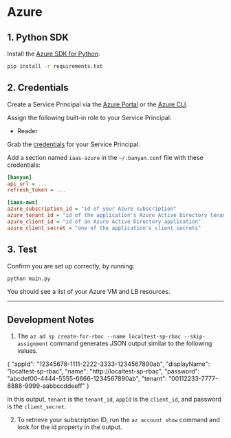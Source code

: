 # Azure

## 1. Python SDK

Install the [Azure SDK for Python](https://github.com/Azure/azure-sdk-for-python):

```bash
pip install -r requirements.txt
```

## 2. Credentials

Create a Service Principal via the [Azure Portal](https://docs.microsoft.com/en-us/azure/active-directory/develop/howto-create-service-principal-portal) or the [Azure CLI](https://docs.microsoft.com/en-us/cli/azure/create-an-azure-service-principal-azure-cli).

Assign the following built-in role to your Service Principal:
- Reader 

Grab the [credentials](https://docs.microsoft.com/en-us/azure/developer/python/configure-local-development-environment?tabs=cmd#what-the-create-for-rbac-command-does) for your Service Principal.

Add a section named `iaas-azure` in the `~/.banyan.conf` file with these credentials:
```ini
[banyan]
api_url = ...
refresh_token = ...

[iaas-aws]
azure_subscription_id = "id of your Azure subscription"
azure_tenant_id = "id of the application's Azure Active Directory tenant"
azure_client_id = "id of an Azure Active Directory application"
azure_client_secret = "one of the application's client secrets"
```

## 3. Test

Confirm you are set up correctly, by running:

```bash
python main.py
```

You should see a list of your Azure VM and LB resources.

---

## Development Notes

1. The `az ad sp create-for-rbac --name localtest-sp-rbac --skip-assignment` command generates JSON output similar to the following values.

  {
    "appId": "12345678-1111-2222-3333-1234567890ab",
    "displayName": "localtest-sp-rbac",
    "name": "http://localtest-sp-rbac",
    "password": "abcdef00-4444-5555-6666-1234567890ab",
    "tenant": "00112233-7777-8888-9999-aabbccddeeff"
  }
  
In this output, `tenant` is the `tenant_id`, `appId` is the `client_id`, and password is the `client_secret`.

2. To retrieve your subscription ID, run the `az account show` command and look for the id property in the output.